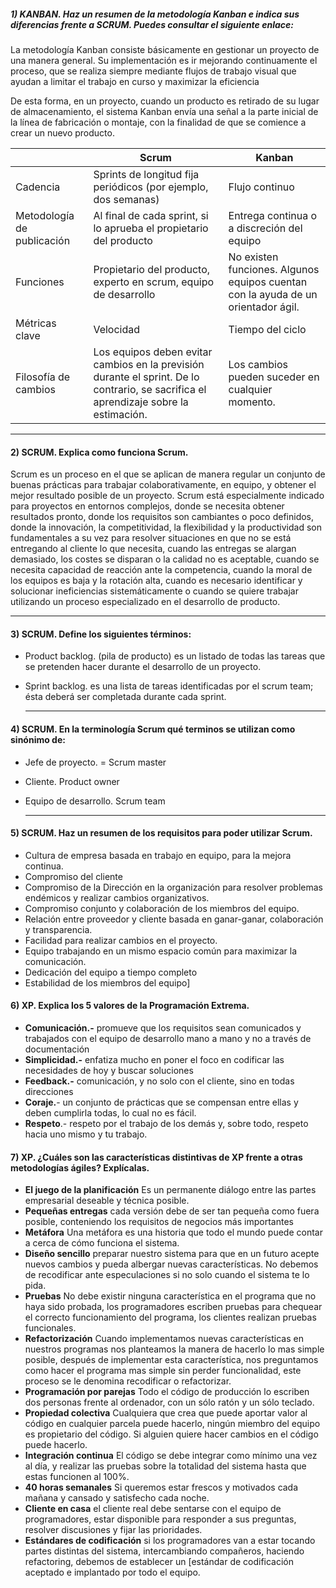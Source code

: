##### 1) KANBAN. Haz un resumen de la metodología Kanban e indica sus diferencias frente a SCRUM. Puedes consultar el siguiente enlace:

La metodología Kanban consiste básicamente en gestionar un proyecto de una manera general. Su implementación es ir mejorando continuamente el proceso, que se realiza siempre  mediante flujos de trabajo visual que ayudan a limitar el trabajo en curso y maximizar la eficiencia

De esta forma, en un proyecto, cuando un producto es retirado de su  lugar de almacenamiento, el sistema Kanban envía una señal a la parte  inicial de la línea de fabricación o montaje, con la finalidad de que se comience a crear un nuevo producto. 

|                            | Scrum                                                        | Kanban                                                       |
| -------------------------- | ------------------------------------------------------------ | ------------------------------------------------------------ |
| Cadencia                   | Sprints de longitud fija periódicos (por ejemplo, dos semanas) | Flujo continuo                                               |
| Metodología de publicación | Al final de cada sprint, si lo aprueba el propietario del producto | Entrega continua o a discreción del equipo                   |
| Funciones                  | Propietario del producto, experto en scrum, equipo de desarrollo | No existen funciones. Algunos equipos cuentan con la ayuda de un orientador ágil. |
| Métricas clave             | Velocidad                                                    | Tiempo del ciclo                                             |
| Filosofía de cambios       | Los equipos deben evitar cambios en la previsión durante el sprint. De lo  contrario, se sacrifica el aprendizaje sobre la estimación. | Los cambios pueden suceder en cualquier momento.             |



------

#### 2) SCRUM. Explica como funciona Scrum.

Scrum es un proceso en el que se aplican de manera regular un conjunto de buenas prácticas para trabajar colaborativamente, en equipo, y obtener el mejor resultado posible de un proyecto. Scrum está especialmente indicado para proyectos en entornos complejos, donde se necesita obtener resultados pronto, donde los requisitos son cambiantes o poco definidos, donde la innovación, la competitividad, la flexibilidad y la productividad son fundamentales a su vez para resolver situaciones en que no se está entregando al cliente lo que necesita, cuando las entregas se alargan demasiado, los costes se disparan o la calidad no es aceptable, cuando se necesita capacidad de reacción ante la competencia, cuando la moral de los equipos es baja y la rotación alta, cuando es necesario identificar y solucionar ineficiencias sistemáticamente o cuando se quiere trabajar utilizando un proceso especializado en el desarrollo de producto.

------

#### 3) SCRUM. Define los siguientes términos:

- Product backlog. (pila de producto) es un listado de todas las tareas que se pretenden hacer durante el desarrollo de un proyecto. 

- Sprint backlog. es una lista de tareas identificadas por el scrum team; ésta deberá ser completada durante cada sprint.

  ------

#### 4) SCRUM. En la terminología Scrum qué terminos se utilizan como sinónimo de:

- Jefe de proyecto. = Scrum master

- Cliente. Product owner

- Equipo de desarrollo. Scrum team

  ------

#### 5) SCRUM. Haz un resumen de los requisitos para poder utilizar Scrum.

- Cultura de empresa basada en trabajo en equipo, para la mejora continua.
- Compromiso del cliente
- Compromiso de la Dirección en la organización para resolver problemas endémicos y realizar cambios organizativos.
- Compromiso conjunto y colaboración de los miembros del equipo.
- Relación entre proveedor y cliente basada en ganar-ganar, colaboración y transparencia.
- Facilidad para realizar cambios en el proyecto.
- Equipo trabajando en un mismo espacio común para maximizar la comunicación.
- Dedicación del equipo a tiempo completo
- Estabilidad de los miembros del equipo]

####  

#### 6) XP. Explica los 5 valores de la Programación Extrema.

- **Comunicación.-** promueve que los requisitos sean comunicados y trabajados con el equipo de desarrollo mano a mano y no a través de documentación
- **Simplicidad.-** enfatiza mucho en poner el foco en codificar las necesidades de hoy y buscar soluciones
- **Feedback.-** comunicación, y no solo con el cliente, sino en todas direcciones
- **Coraje.**- un conjunto de prácticas que se  compensan entre ellas y deben cumplirla todas, lo cual no es fácil.
- **Respeto**.- respeto por el trabajo de los demás y, sobre todo, respeto hacia uno mismo y tu trabajo.

#### 7) XP. ¿Cuáles son las características distintivas de XP frente a otras  metodologías ágiles? Explícalas. 

- **El juego de la planificación** Es un permanente diálogo entre las partes empresarial deseable y técnica posible.
- **Pequeñas entregas** cada versión  debe de ser tan pequeña como fuera posible, conteniendo los requisitos  de negocios más importantes
- **Metáfora** Una metáfora es una historia  que todo el mundo puede contar a cerca de cómo funciona el sistema.  
- **Diseño sencillo** preparar  nuestro sistema para que en un futuro acepte nuevos cambios y pueda  albergar nuevas características. No debemos de recodificar ante  especulaciones si no solo cuando el sistema te lo pida.
- **Pruebas** No debe existir ninguna  característica en el programa que no haya sido probada, los  programadores escriben pruebas para chequear el correcto funcionamiento  del programa, los clientes realizan pruebas funcionales. 
- **Refactorización** Cuando implementamos nuevas características en nuestros programas nos planteamos la manera  de hacerlo lo mas simple posible, después de implementar esta  característica, nos preguntamos como hacer el programa mas simple sin  perder funcionalidad, este proceso se le denomina recodificar o  refactorizar.
- **Programación por parejas** Todo  el código de producción lo escriben dos personas frente al ordenador,  con un sólo ratón y un sólo teclado. 
- **Propiedad colectiva** Cualquiera que crea que puede aportar valor al código en cualquier  parcela puede hacerlo, ningún miembro del equipo es propietario del  código. Si alguien quiere hacer cambios en el código puede hacerlo. 
- **Integración continua** El  código se debe integrar como mínimo una vez al día, y realizar las  pruebas sobre la totalidad del sistema hasta que estas funcionen al 100%.
- **40 horas semanales** Si queremos  estar frescos y motivados cada mañana y cansado y satisfecho cada noche.
- **Cliente en casa** el cliente real debe sentarse con el equipo de programadores, estar disponible para  responder a sus preguntas, resolver discusiones y fijar las prioridades. 
- **Estándares de codificación** si  los programadores van a estar tocando partes distintas del sistema,  intercambiando compañeros, haciendo refactoring, debemos de establecer  un [estándar de codificación aceptado e implantado por todo el equipo.

